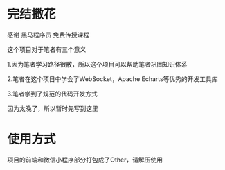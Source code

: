 # 完结撒花

感谢 黑马程序员 免费传授课程

这个项目对于笔者有三个意义

1.因为笔者学习路径很散，所以这个项目可以帮助笔者巩固知识体系

2.笔者在这个项目中学会了WebSocket，Apache Echarts等优秀的开发工具库

3.笔者学到了规范的代码开发方式



因为太晚了，所以暂时先写到这里



# 使用方式

项目的前端和微信小程序部分打包成了Other，请解压使用